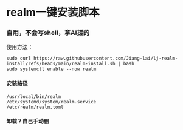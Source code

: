 # realm一键安装脚本
### 自用，不会写shell，拿AI搓的
使用方法：
```
sudo curl https://raw.githubusercontent.com/Jiang-lai/lj-realm-install/refs/heads/main/realm-install.sh | bash
sudo systemctl enable --now realm 
```


#### 安装路径
```
/usr/local/bin/realm
/etc/systemd/system/realm.service
/etc/realm/realm.toml
```
#### 卸载？自己手动删

